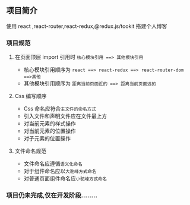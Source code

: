 ## 项目简介

使用 react ,react-router,react-redux,@redux.js/tookit 搭建个人博客

### 项目规范

1. 在页面顶层 import 引用时 `核心模块引用 ==> 其他模块引用`

   - 核心模块引用顺序为 `react ==> react-redux ==> react-router-dom ==>其他`
   - 其他模块引用顺序为 `距离当前页面近的 ==> 距离当前页面远的`

2. Css 编写顺序

   - Css 命名应符合`主文件的命名方式`
   - 引入文件和声明文件应在文件最上方
   - 对当前元素的样式操作
   - 对当前元素的位置操作
   - 对子元素的位置操作

3. 文件命名规范

   - 文件命名应遵循`语义化命名`
   - 对于组件命名应以`大驼峰方式命名`
   - 对普通页面组件命名应`小驼峰方式命名`

### 项目仍未完成,仅在开发阶段........
